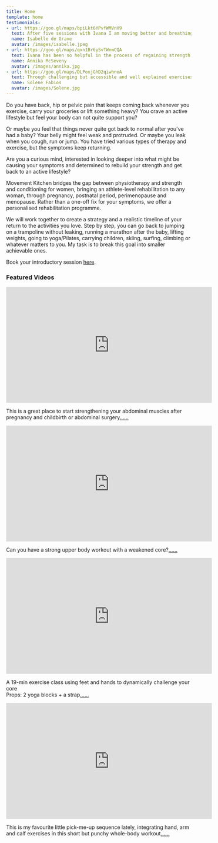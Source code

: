 ```yaml
---
title: Home
template: home
testimonials:
- url: https://goo.gl/maps/bpiLkt6YPvfWMVnH9
  text: After five sessions with Ivana I am moving better and breathing better. I feel better! I can feel my body's limits and its tensions. This means when I take a yoga or pilates class I know how to avoid pushing my body too far towards injury and strain. I have a deeper understanding of and respect for my body.
  name: Isabelle de Grave 
  avatar: /images/isabelle.jpeg
- url: https://goo.gl/maps/qxn1Br6ySvTWnmCQA
  text: Ivana has been so helpful in the process of regaining strength in the muscles my brain had forgotten and abandoned through years of habitual movements, and releasing those which were overworked. I am now much more aware of my body, the position and movement of my pelvis, and how much difference a small adjustment can make to how I feel. 
  name: Annika McSeveny
  avatar: /images/annika.jpg
- url: https://goo.gl/maps/DLPoxjGhD2qiwhneA
  text: Through challenging but accessible and well explained exercises I was able to understand different mechanics and healing in a new way. As much as a physical practice our time together was also incredibly educational and I have multiple take-aways I can apply in my life as I move forward. 
  name: Solene Fabios
  avatar: /images/Solene.jpg
---
```

Do you have back, hip or pelvic pain that keeps coming back whenever you exercise, carry your groceries or lift something heavy? You crave an active lifestyle but feel your body can not quite support you? 

Or maybe you feel that things never quite got back to normal after you've had a baby? Your belly might feel weak and protruded. Or maybe you leak when you cough, run or jump. You have tried various types of therapy and exercise, but the symptoms keep returning.

Are you a curious mind, interested in looking deeper into what might be causing your symptoms and determined to rebuild your strength and get back to an active lifestyle?

Movement Kitchen bridges the gap between physiotherapy and strength and conditioning for women, bringing an athlete-level rehabilitation to any woman, through pregnancy, postnatal period, perimenopause and menopause. Rather than a one-off fix for your symptoms, we offer a personalised rehabilitation programme. 

We will work together to create a strategy and a realistic timeline of your return to the activities you love. Step by step, you can go back to jumping on a trampoline without leaking, running a marathon after the baby, lifting weights, going to yoga/Pilates, carrying children, skiing, surfing, climbing or whatever matters to you. My task is to break this goal into smaller achievable ones.

Book your introductory session [here](https://calendly.com/movementkitchen/initial-assessment).

### Featured Videos

<!-- markdownlint-capture -->
<!-- markdownlint-disable -->
<iframe width="560" height="315" src="https://www.youtube-nocookie.com/embed/QxKWMU4C6Y4" title="YouTube video player" frameborder="0" allow="accelerometer; autoplay; clipboard-write; encrypted-media; gyroscope; picture-in-picture" allowfullscreen></iframe>

This is a great place to start strengthening your abdominal muscles after pregnancy and childbirth or abdominal surgery[......](https://www.youtube.com/watch?v=QxKWMU4C6Y4)

<iframe width="560" height="315" src="https://www.youtube-nocookie.com/embed/yTU6doX7bmU" title="YouTube video player" frameborder="0" allow="accelerometer; autoplay; clipboard-write; encrypted-media; gyroscope; picture-in-picture" allowfullscreen></iframe>

Can you have a strong upper body workout with a weakened core?[......](https://www.youtube.com/watch?v=yTU6doX7bmU) 

<iframe width="560" height="315" src="https://www.youtube-nocookie.com/embed/A0oJMoF9PHM" title="YouTube video player" frameborder="0" allow="accelerometer; autoplay; clipboard-write; encrypted-media; gyroscope; picture-in-picture" allowfullscreen></iframe>

A 19-min exercise class using feet and hands to dynamically challenge your core  
Props: 2 yoga blocks + a strap[......](https://www.youtube.com/watch?v=A0oJMoF9PHM)

<iframe width="560" height="315" src="https://www.youtube-nocookie.com/embed/HZQ_RGZsBFo" title="YouTube video player" frameborder="0" allow="accelerometer; autoplay; clipboard-write; encrypted-media; gyroscope; picture-in-picture" allowfullscreen></iframe>

This is my favourite little pick-me-up sequence lately, integrating hand, arm and calf exercises in this short but punchy whole-body workout[......](https://www.youtube.com/watch?v=HZQ_RGZsBFo)



<!-- markdownlint-restore -->